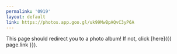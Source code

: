 ```yaml
---
permalink: '0919'
layout: default
link: https://photos.app.goo.gl/uk99MwBpAQvC3yP6A
---
```


<meta http-equiv="refresh" content="URL=0; {{ page.link }}" />

This page should redirect you to a photo album! If not, click [here]({{ page.link }}).
